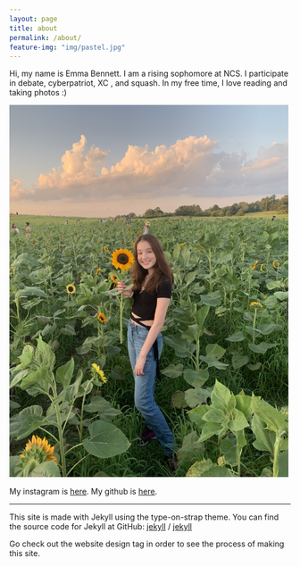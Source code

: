 ```yaml
---
layout: page
title: about
permalink: /about/
feature-img: "img/pastel.jpg"
---
```

<p align=left>Hi, my name is Emma Bennett. I am a rising sophomore at NCS. I participate in debate, cyberpatriot, XC
, and squash. In my free time, I love reading and taking photos :)
</p>
<img src="/img/profile.jpg" alt="profile" width="500"/>

My instagram is [here](https://www.instagram.com/emma.bbennett/). My github is [here](https://github.com/emma-bennett).

---

This site is made with Jekyll using the type-on-strap theme. You can find the source code for Jekyll at GitHub:
[jekyll][jekyll-organization] /
[jekyll](https://github.com/jekyll/jekyll)

Go check out the website design tag in order to see the process of making this site.


[jekyll-organization]: https://github.com/jekyll
